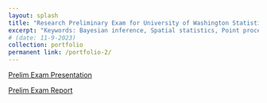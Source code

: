 ```yaml
---
layout: splash
title: "Research Preliminary Exam for University of Washington Statistics Program"
excerpt: "Keywords: Bayesian inference, Spatial statistics, Point processes, Matern processes.<br/><img src='/images/Lplot.png'>"
# (date: 11-9-2023) 
collection: portfolio
permanent link: /portfolio-2/
---
```




[Prelim Exam Presentation](Prelim_Final_Presentation.pptx)

[Prelim Exam Report](Prelim_Report_final.pdf)

